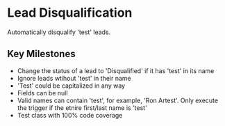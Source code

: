 # Lead Disqualification

Automatically disqualify 'test' leads.

## Key Milestones

- Change the status of a lead to 'Disqualified' if it has 'test' in its name
- Ignore leads wtihout 'test' in their name
- 'Test' could be capitalized in any way
- Fields can be null
- Valid names can contain 'test', for example, 'Ron Artest'. Only execute the trigger if the etnire first/last name is 'test'
- Test class with 100% code coverage

